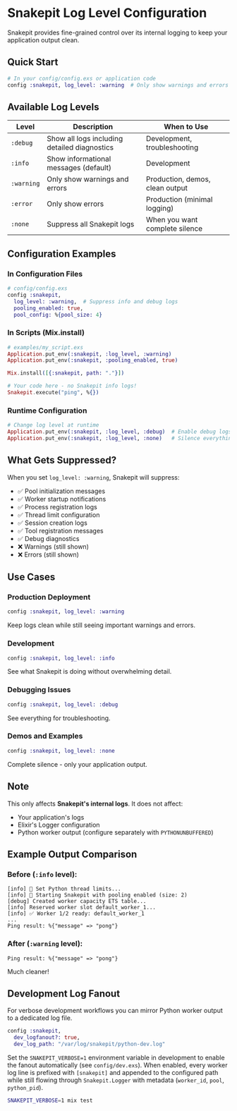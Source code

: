 # Snakepit Log Level Configuration

Snakepit provides fine-grained control over its internal logging to keep your application output clean.

## Quick Start

```elixir
# In your config/config.exs or application code
config :snakepit, log_level: :warning  # Only show warnings and errors
```

## Available Log Levels

| Level | Description | When to Use |
|-------|-------------|-------------|
| `:debug` | Show all logs including detailed diagnostics | Development, troubleshooting |
| `:info` | Show informational messages (default) | Development |
| `:warning` | Only show warnings and errors | Production, demos, clean output |
| `:error` | Only show errors | Production (minimal logging) |
| `:none` | Suppress all Snakepit logs | When you want complete silence |

## Configuration Examples

### In Configuration Files

```elixir
# config/config.exs
config :snakepit,
  log_level: :warning,  # Suppress info and debug logs
  pooling_enabled: true,
  pool_config: %{pool_size: 4}
```

### In Scripts (Mix.install)

```elixir
# examples/my_script.exs
Application.put_env(:snakepit, :log_level, :warning)
Application.put_env(:snakepit, :pooling_enabled, true)

Mix.install([{:snakepit, path: "."}])

# Your code here - no Snakepit info logs!
Snakepit.execute("ping", %{})
```

### Runtime Configuration

```elixir
# Change log level at runtime
Application.put_env(:snakepit, :log_level, :debug)  # Enable debug logs
Application.put_env(:snakepit, :log_level, :none)   # Silence everything
```

## What Gets Suppressed?

When you set `log_level: :warning`, Snakepit will suppress:

- ✅ Pool initialization messages
- ✅ Worker startup notifications
- ✅ Process registration logs
- ✅ Thread limit configuration
- ✅ Session creation logs
- ✅ Tool registration messages
- ✅ Debug diagnostics
- ❌ Warnings (still shown)
- ❌ Errors (still shown)

## Use Cases

### Production Deployment
```elixir
config :snakepit, log_level: :warning
```
Keep logs clean while still seeing important warnings and errors.

### Development
```elixir
config :snakepit, log_level: :info
```
See what Snakepit is doing without overwhelming detail.

### Debugging Issues
```elixir
config :snakepit, log_level: :debug
```
See everything for troubleshooting.

### Demos and Examples
```elixir
config :snakepit, log_level: :none
```
Complete silence - only your application output.

## Note

This only affects **Snakepit's internal logs**. It does not affect:
- Your application's logs
- Elixir's Logger configuration
- Python worker output (configure separately with `PYTHONUNBUFFERED`)

## Example Output Comparison

### Before (`:info` level):
```
[info] 🧵 Set Python thread limits...
[info] 🚀 Starting Snakepit with pooling enabled (size: 2)
[debug] Created worker capacity ETS table...
[info] Reserved worker slot default_worker_1...
[info] ✅ Worker 1/2 ready: default_worker_1
...
Ping result: %{"message" => "pong"}
```

### After (`:warning` level):
```
Ping result: %{"message" => "pong"}
```

Much cleaner!

## Development Log Fanout

For verbose development workflows you can mirror Python worker output to a dedicated log file.

```elixir
config :snakepit,
  dev_logfanout?: true,
  dev_log_path: "/var/log/snakepit/python-dev.log"
```

Set the `SNAKEPIT_VERBOSE=1` environment variable in development to enable the fanout automatically (see `config/dev.exs`). When enabled, every worker log line is prefixed with `[snakepit]` and appended to the configured path while still flowing through `Snakepit.Logger` with metadata (`worker_id`, `pool`, `python_pid`).

```bash
SNAKEPIT_VERBOSE=1 mix test
```
